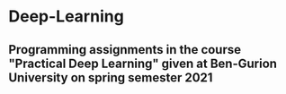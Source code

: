 # Deep-Learning

## Programming assignments in the course "Practical Deep Learning" given at Ben-Gurion University on spring semester 2021
